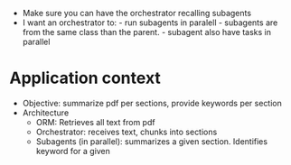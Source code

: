 

- Make sure you can have the orchestrator recalling subagents  
- I want an orchestrator to:
      - run subagents in paralell
      - subagents are from the same class than the parent. 
      - subagent also have tasks in parallel


# Application context
- Objective: summarize pdf per sections, provide keywords per section 
- Architecture
  - ORM: Retrieves all text from pdf
  - Orchestrator: receives text, chunks into sections
  - Subagents (in parallel): summarizes a given section. Identifies keyword for a given